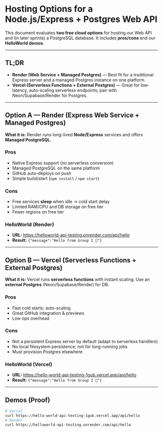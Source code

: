 # Hosting Options for a Node.js/Express + Postgres Web API

This document evaluates **two free cloud options** for hosting our Web API and (in later sprints) a PostgreSQL database. It includes **pros/cons** and our **HelloWorld demos**.

---

## TL;DR
- **Render (Web Service + Managed Postgres)** — Best fit for a traditional Express server and a managed Postgres instance on one platform.  
- **Vercel (Serverless Functions + External Postgres)** — Great for low-latency, auto-scaling serverless endpoints; pair with Neon/Supabase/Render for Postgres.

---

## Option A — Render (Express Web Service + Managed Postgres)

**What it is:** Render runs long-lived **Node/Express** services and offers **Managed PostgreSQL**.

### Pros
- Native Express support (no serverless conversion)  
- Managed PostgreSQL on the same platform  
- GitHub auto-deploys on push  
- Simple build/start (`npm install` / `npm start`)

### Cons
- Free services **sleep** when idle → cold start delay  
- Limited RAM/CPU and DB storage on free tier  
- Fewer regions on free tier

### HelloWorld (Render)
- **URL:** https://helloworld-api-testing.onrender.com/api/hello  
- **Result:** `{"message":"Hello from Group 2 👋"}`

---

## Option B — Vercel (Serverless Functions + External Postgres)

**What it is:** Vercel runs **serverless functions** with instant scaling. Use an **external Postgres** (Neon/Supabase/Render) for DB.

### Pros
- Fast cold starts; auto-scaling  
- Great GitHub integration & previews  
- Low ops overhead

### Cons
- Not a persistent Express server by default (adapt to serverless handlers)  
- No local filesystem persistence; not for long-running jobs  
- Must provision Postgres elsewhere

### HelloWorld (Vercel)
- **URL:** https://hello-world-api-testing-1gub.vercel.app/api/hello  
- **Result:** `{"message":"Hello from Group 2 👋"}`

---

## Demos (Proof)
```bash
# Vercel
curl https://hello-world-api-testing-1gub.vercel.app/api/hello
# Render
curl https://helloworld-api-testing.onrender.com/api/hello

